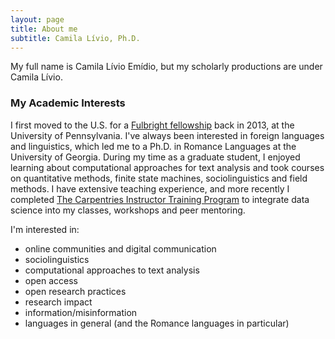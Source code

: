 ```yaml
---
layout: page
title: About me
subtitle: Camila Lívio, Ph.D.
---
```


My full name is Camila Lívio Emídio, but my scholarly productions are under Camila Lívio.

### My Academic Interests
I first moved to the U.S. for a [Fulbright fellowship](https://foreign.fulbrightonline.org/about/flta-program) back in 2013, at the University of Pennsylvania. I've always been interested in foreign languages and linguistics, which led me to a Ph.D. in Romance Languages at the University of Georgia. During my time as a graduate student, I enjoyed learning about computational approaches for text analysis and took courses on quantitative methods, finite state machines, sociolinguistics and field methods. I have extensive teaching experience, and more recently I completed [The Carpentries Instructor Training Program](https://carpentries.org/index.html) to integrate data science into my classes, workshops and peer mentoring. 


I'm interested in:

- online communities and digital communication
- sociolinguistics
- computational approaches to text analysis 
- open access 
- open research practices
- research impact 
- information/misinformation
- languages in general (and the Romance languages in particular)

  


